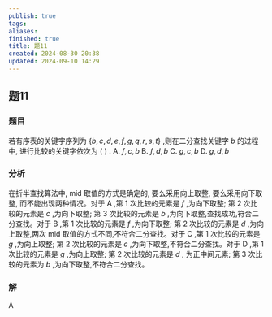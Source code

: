 ```yaml
---
publish: true
tags: 
aliases: 
finished: true
title: 题11
created: 2024-08-30 20:38
updated: 2024-09-10 14:29
---
```

## 题11
### 题目
若有序表的关键字序列为 $\{ b,c,d,e,f,g,q,r,s,t\}$ ,则在二分查找关键字 $b$ 的过程中, 进行比较的关键字依次为 ( ) .
A. $f,c,b$ 
B. $f,d,b$ 
C. $g,c,b$ 
D. $g,d,b$
### 分析
在折半查找算法中, mid 取值的方式是确定的, 要么采用向上取整, 要么采用向下取整, 而不能出现两种情况。对于 $\mathrm{A}$ ,第 1 次比较的元素是 $f$ ,为向下取整; 第 2 次比较的元素是 $c$ ,为向下取整; 第 3 次比较的元素是 $b$ ,为向下取整,查找成功,符合二分查找。对于 $\mathrm{B}$ ,第 1 次比较的元素是 $f$ ,为向下取整; 第 2 次比较的元素是 $d$ ,为向上取整,两次 mid 取值的方式不同,不符合二分查找。对于 $\mathrm{C}$ ,第 1 次比较的元素是 $g$ ,为向上取整; 第 2 次比较的元素是 $c$ ,为向下取整,不符合二分查找。对于 $\mathrm{D}$ ,第 1 次比较的元素是 $g$ ,为向上取整; 第 2 次比较的元素是 $d$ , 为正中间元素; 第 3 次比较的元素为 $b$ ,为向下取整,不符合二分查找。
### 解
A
